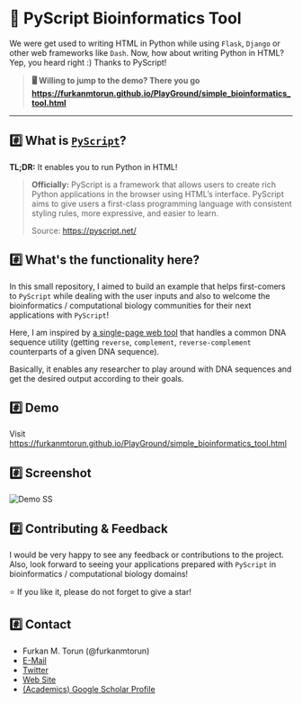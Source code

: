 # 🧬 PyScript Bioinformatics Tool

We were get used to writing HTML in Python while using `Flask`, `Django` or other web frameworks like `Dash`.
Now, how about writing Python in HTML? Yep, you heard right :) Thanks to PyScript!

> **🖥️ Willing to jump to the demo? There you go https://furkanmtorun.github.io/PlayGround/simple_bioinformatics_tool.html**

---

## #️⃣ What is [`PyScript`](https://pyscript.net/)?

**TL;DR:** It enables you to run Python in HTML!

> **Officially:** PyScript is a framework that allows users to create rich Python applications in the browser using HTML’s interface. PyScript aims to give users a first-class programming language with consistent styling rules, more expressive, and easier to learn.
> 
> Source: https://pyscript.net/

## #️⃣ What's the functionality here?

In this small repository, I aimed to build an example that helps first-comers to `PyScript` while dealing with the user inputs and also to welcome the bioinformatics / computational biology communities for their next applications with `PyScript`!

Here, I am inspired by [a single-page web tool](https://www.bioinformatics.org/sms/rev_comp.html) that handles a common DNA sequence utility (getting `reverse`, `complement`, `reverse-complement` counterparts of a given DNA sequence).

Basically, it enables any researcher to play around with DNA sequences and get the desired output according to their goals.

## #️⃣ Demo
Visit https://furkanmtorun.github.io/PlayGround/simple_bioinformatics_tool.html

## #️⃣ Screenshot

![Demo SS](https://user-images.githubusercontent.com/49681382/166344043-00a3b7f7-da24-40ce-aac2-2f20ba0bf58b.png)

## :hash: Contributing & Feedback
I would be very happy to see any feedback or contributions to the project. Also, look forward to seeing your applications prepared with `PyScript` in bioinformatics / computational biology domains!

⭐ If you like it, please do not forget to give a star!

## :hash: Contact
- Furkan M. Torun (@furkanmtorun)
- [E-Mail](mailto:furkanmtorun@gmail.com)
- [Twitter](https://twitter.com/furkanmtorun)
- [Web Site](https://furkanmtorun.github.io/)
- [(Academics) Google Scholar Profile](https://scholar.google.com/citations?user=d5ZyOZ4AAAAJ)
